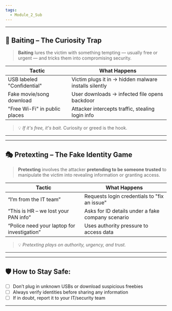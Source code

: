 ```yaml
---
tags:
  - Module_2_Sub
---
```

---

## 🎣 **Baiting – The Curiosity Trap**

> **Baiting** lures the victim with something tempting — usually free or urgent — and tricks them into compromising security.

| **Tactic**                    | **What Happens**                                      |
| ----------------------------- | ----------------------------------------------------- |
| USB labeled "Confidential"    | Victim plugs it in → hidden malware installs silently |
| Fake movie/song download      | User downloads → infected file opens backdoor         |
| "Free Wi-Fi" in public places | Attacker intercepts traffic, stealing login info      |

> 💡 _If it's free, it's bait._ Curiosity or greed is the hook.

---


---

## 🎭 **Pretexting – The Fake Identity Game**

> **Pretexting** involves the attacker **pretending to be someone trusted** to manipulate the victim into revealing information or granting access.

| **Tactic**                                  | **What Happens**                                  |
| ------------------------------------------- | ------------------------------------------------- |
| “I’m from the IT team”                      | Requests login credentials to "fix an issue"      |
| “This is HR – we lost your PAN info”        | Asks for ID details under a fake company scenario |
| “Police need your laptop for investigation” | Uses authority pressure to access data            |

> 💡 _Pretexting plays on authority, urgency, and trust._

---


---

## 🛡️ **How to Stay Safe:**

- [ ] Don’t plug in unknown USBs or download suspicious freebies
- [ ] Always verify identities before sharing any information
- [ ] If in doubt, report it to your IT/security team

---